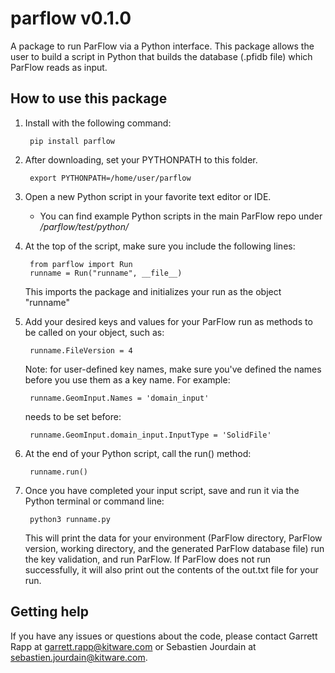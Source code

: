# parflow v0.1.0

A package to run ParFlow via a Python interface. This package allows the user to
build a script in Python that builds the database (.pfidb file) which ParFlow
reads as input.

## How to use this package

1. Install with the following command:

        pip install parflow

2. After downloading, set your PYTHONPATH to this folder.

        export PYTHONPATH=/home/user/parflow

3. Open a new Python script in your favorite text editor or IDE.

    - You can find example Python scripts in the main ParFlow repo under
        */parflow/test/python/*
        
        
4. At the top of the script, make sure you include the following lines:

        from parflow import Run
        runname = Run("runname", __file__)

    This imports the package and initializes your run as the object "runname"
   


5. Add your desired keys and values for your ParFlow run as methods to be called
  on your object, such as:

        runname.FileVersion = 4

    Note: for user-defined key names, make sure you've defined the names before
    you use them as a key name. For example:
    
        runname.GeomInput.Names = 'domain_input'
    
    needs to be set before:
    
        runname.GeomInput.domain_input.InputType = 'SolidFile'
        
        
6. At the end of your Python script, call the run() method:

        runname.run()
        

7. Once you have completed your input script, save and run it via the Python terminal
or command line:

        python3 runname.py
        
    This will print the data for your environment (ParFlow directory, ParFlow version,
    working directory, and the generated ParFlow database file) run the key validation,
    and run ParFlow. If ParFlow does not run successfully, it will also print out the 
    contents of the out.txt file for your run. 

## Getting help

If you have any issues or questions about the code, please contact Garrett Rapp
at garrett.rapp@kitware.com or Sebastien Jourdain at sebastien.jourdain@kitware.com.
